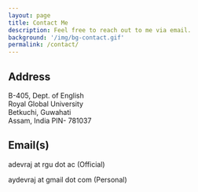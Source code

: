 ```yaml
---
layout: page
title: Contact Me
description: Feel free to reach out to me via email. 
background: '/img/bg-contact.gif'
permalink: /contact/
---
```


## Address 

B-405, Dept. of English  
Royal Global University  
Betkuchi, Guwahati  
Assam, India
PIN- 781037

## Email(s)

adevraj at rgu dot ac (Official)

aydevraj at gmail dot com (Personal)
